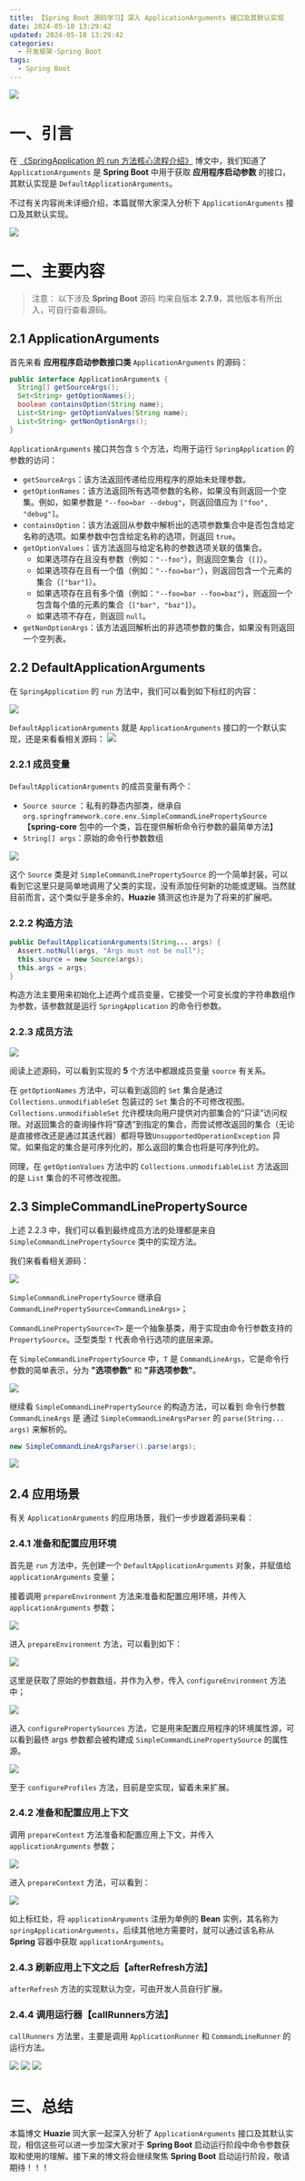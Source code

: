 ```yaml
---
title: 【Spring Boot 源码学习】深入 ApplicationArguments 接口及其默认实现
date: 2024-05-10 13:29:42
updated: 2024-05-10 13:29:42
categories:
  - 开发框架-Spring Boot
tags:
  - Spring Boot
---
```




![](/images/spring-boot-logo.png)

# 一、引言

在 [《SpringApplication 的 run 方法核心流程介绍》](../../../../../2024/04/28/spring-boot/spring-boot-sourcecode-springapplication-run/) 博文中，我们知道了 `ApplicationArguments` 是 **Spring Boot** 中用于获取 **应用程序启动参数** 的接口，其默认实现是 `DefaultApplicationArguments`。

不过有关内容尚未详细介绍，本篇就带大家深入分析下 `ApplicationArguments` 接口及其默认实现。

<!-- more -->

[![](/images/flea-framework.png)](https://github.com/Huazie/flea-framework)

# 二、主要内容
> 注意： 以下涉及 **Spring Boot** 源码 均来自版本 **2.7.9**，其他版本有所出入，可自行查看源码。

## 2.1 ApplicationArguments

首先来看 **应用程序启动参数接口类** `ApplicationArguments` 的源码：

```java
public interface ApplicationArguments {
  String[] getSourceArgs();
  Set<String> getOptionNames();
  boolean containsOption(String name);
  List<String> getOptionValues(String name);
  List<String> getNonOptionArgs();
}
```

`ApplicationArguments` 接口共包含 `5` 个方法，均用于运行 `SpringApplication` 的参数的访问：

- `getSourceArgs`：该方法返回传递给应用程序的原始未处理参数。
- `getOptionNames`：该方法返回所有选项参数的名称，如果没有则返回一个空集。例如，如果参数是 `"--foo=bar --debug"`，则返回值应为 `["foo", "debug"]`。
- `containsOption`：该方法返回从参数中解析出的选项参数集合中是否包含给定名称的选项。如果参数中包含给定名称的选项，则返回 `true`。
- `getOptionValues`：该方法返回与给定名称的参数选项关联的值集合。
  - 如果选项存在且没有参数（例如：`"--foo"`），则返回空集合（`[]`）。
  - 如果选项存在且有一个值（例如：`"--foo=bar"`），则返回包含一个元素的集合（`["bar"]`）。
  - 如果选项存在且有多个值（例如：`"--foo=bar --foo=baz"`），则返回一个包含每个值的元素的集合（`["bar", "baz"]`）。
  - 如果选项不存在，则返回 `null`。
- `getNonOptionArgs`：该方法返回解析出的非选项参数的集合，如果没有则返回一个空列表。

## 2.2 DefaultApplicationArguments
在 `SpringApplication` 的 `run` 方法中，我们可以看到如下标红的内容：

![](run.png)

`DefaultApplicationArguments` 就是 `ApplicationArguments` 接口的一个默认实现，还是来看看相关源码：
![](DefaultApplicationArguments.png)
### 2.2.1 成员变量
`DefaultApplicationArguments` 的成员变量有两个：

- `Source source` ：私有的静态内部类，继承自 `org.springframework.core.env.SimpleCommandLinePropertySource`【**spring-core** 包中的一个类，旨在提供解析命令行参数的最简单方法】
- `String[] args`：原始的命令行参数数组

![](Source.png)

这个 `Source` 类是对 `SimpleCommandLinePropertySource` 的一个简单封装，可以看到它这里只是简单地调用了父类的实现，没有添加任何新的功能或逻辑。当然就目前而言，这个类似乎是多余的，**Huazie** 猜测这也许是为了将来的扩展吧。

### 2.2.2 构造方法

```java
public DefaultApplicationArguments(String... args) {
  Assert.notNull(args, "Args must not be null");
  this.source = new Source(args);
  this.args = args;
}
```

构造方法主要用来初始化上述两个成员变量，它接受一个可变长度的字符串数组作为参数，该参数就是运行 `SpringApplication` 的命令行参数。
### 2.2.3 成员方法
![](method.png)

阅读上述源码，可以看到实现的 **5** 个方法中都跟成员变量 `source` 有关系。

在 `getOptionNames` 方法中，可以看到返回的 `Set` 集合是通过 `Collections.unmodifiableSet` 包装过的 `Set` 集合的不可修改视图。`Collections.unmodifiableSet` 允许模块向用户提供对内部集合的“只读”访问权限。对返回集合的查询操作将“穿透”到指定的集合，而尝试修改返回的集合（无论是直接修改还是通过其迭代器）都将导致`UnsupportedOperationException` 异常。如果指定的集合是可序列化的，那么返回的集合也将是可序列化的。

同理，在 `getOptionValues` 方法中的 `Collections.unmodifiableList` 方法返回的是 `List` 集合的不可修改视图。
## 2.3 SimpleCommandLinePropertySource
上述 2.2.3 中，我们可以看到最终成员方法的处理都是来自 `SimpleCommandLinePropertySource` 类中的实现方法。

我们来看看相关源码：

![](SimpleCommandLinePropertySource.png)

`SimpleCommandLinePropertySource` 继承自 `CommandLinePropertySource<CommandLineArgs>`；

`CommandLinePropertySource<T>` 是一个抽象基类，用于实现由命令行参数支持的`PropertySource`。泛型类型 `T` 代表命令行选项的底层来源。

在 `SimpleCommandLinePropertySource` 中，`T` 是 `CommandLineArgs`，它是命令行参数的简单表示，分为 **"选项参数"** 和 **"非选项参数"**。

![](CommandLineArgs.png)

继续看 `SimpleCommandLinePropertySource` 的构造方法，可以看到 命令行参数 `CommandLineArgs` 是 通过 `SimpleCommandLineArgsParser` 的 `parse(String... args)` 来解析的。

```java
new SimpleCommandLineArgsParser().parse(args);
```
![](SimpleCommandLineArgsParser.png)
## 2.4 应用场景

有关 `ApplicationArguments` 的应用场景，我们一步步跟着源码来看：
### 2.4.1 准备和配置应用环境
首先是 `run` 方法中，先创建一个 `DefaultApplicationArguments` 对象，并赋值给 `applicationArguments` 变量；

接着调用 `prepareEnvironment` 方法来准备和配置应用环境，并传入 `applicationArguments` 参数；

![](run-1.png)

进入 `prepareEnvironment` 方法，可以看到如下：

![](prepareEnvironment.png)

这里是获取了原始的参数数组，并作为入参，传入 `configureEnvironment` 方法中；

![](configureEnvironment.png)

进入 `configurePropertySources` 方法，它是用来配置应用程序的环境属性源，可以看到最终 args 参数都会被构建成 `SimpleCommandLinePropertySource` 的属性源。


![](configurePropertySources.png)

至于 `configureProfiles` 方法，目前是空实现，留着未来扩展。

### 2.4.2 准备和配置应用上下文
调用 `prepareContext` 方法准备和配置应用上下文，并传入 `applicationArguments` 参数；

![](run-2.png)

进入 `prepareContext` 方法，可以看到：

![](prepareContext.png)

如上标红处，将 `applicationArguments` 注册为单例的 **Bean** 实例，其名称为 `springApplicationArguments`，后续其他地方需要时，就可以通过该名称从 **Spring** 容器中获取 `applicationArguments`。

### 2.4.3 刷新应用上下文之后【afterRefresh方法】

`afterRefresh` 方法的实现默认为空，可由开发人员自行扩展。

### 2.4.4 调用运行器【callRunners方法】
`callRunners` 方法里，主要是调用 `ApplicationRunner` 和 `CommandLineRunner` 的运行方法。

![](callRunner.png)
![](ApplicationRunner.png)
![](CommandLineRunner.png)



# 三、总结

本篇博文 **Huazie** 同大家一起深入分析了 `ApplicationArguments` 接口及其默认实现，相信这些可以进一步加深大家对于 **Spring Boot** 启动运行阶段中命令参数获取和使用的理解。接下来的博文将会继续聚焦 **Spring Boot** 启动运行阶段，敬请期待！！！




